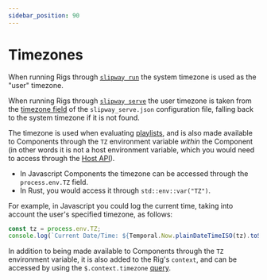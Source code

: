 ```yaml
---
sidebar_position: 90
---
```


# Timezones

When running Rigs through [`slipway run`](/docs/basics/running-rigs) the system timezone is used as the "user" timezone.

When running Rigs through [`slipway serve`](/docs/basics/serving-rigs) the user timezone is taken 
from the [timezone field](/docs/basics/serving-rigs#timezone)
of the `slipway_serve.json` configuration file, falling back to the system timezone if it is not found.

The timezone is used when evaluating [playlists](/docs/basics/serving-rigs#playlists-1), and is also made available to Components
through the `TZ` environment variable _within_ the Component (in other words it is not a host environment variable, which
you would need to access through the [Host API](/docs/basics/host-api)).

- In Javascript Components the timezone can be accessed through the `process.env.TZ` field.
- In Rust, you would access it through `std::env::var("TZ")`.

For example, in Javascript you could log the current time, taking into account the user's specified timezone, as follows:
```js
const tz = process.env.TZ;
console.log(`Current Date/Time: ${Temporal.Now.plainDateTimeISO(tz).toString()}`);
```

In addition to being made available to Components through the `TZ` environment variable, it is also added to the Rig's
`context`, and can be accessed by using the `$.context.timezone`
[query](/docs/basics/rigs#rigginginput).
